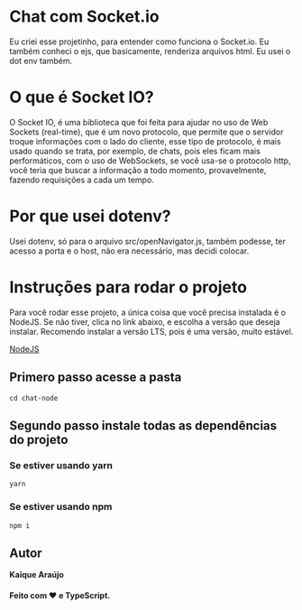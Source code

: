 # Chat com Socket.io

Eu criei esse projetinho, para entender como funciona o Socket.io.
Eu também conheci o ejs, que basicamente, renderiza arquivos html.
Eu usei o dot env também.

# O que é Socket IO?

O Socket IO, é uma biblioteca que foi feita para ajudar no uso de Web Sockets (real-time),
que é um novo protocolo, que permite que o servidor troque informações com o lado do cliente,
esse tipo de protocolo, é mais usado quando se trata, por exemplo, de chats, pois eles ficam 
mais performáticos, com o uso de WebSockets, se você usa-se o protocolo http, você teria que 
buscar a informação a todo momento, provavelmente, fazendo requisições a cada um tempo.

# Por que usei dotenv?

Usei dotenv, só para o arquivo src/openNavigator.js, também podesse, 
ter acesso a porta e o host, não era necessário, mas decidi colocar.

# Instruções para rodar o projeto

Para você rodar esse projeto, a única coisa que você precisa instalada é o NodeJS.
Se não tiver, clica no link abaixo, e escolha a versão que deseja instalar. Recomendo
instalar a versão LTS, pois é uma versão, muito estável.

[NodeJS](https://nodejs.org)

## Primero passo acesse a pasta

`cd chat-node`

## Segundo passo instale todas as dependências do projeto

### Se estiver usando yarn 

`yarn`

### Se estiver usando npm

`npm i`

## Autor

**Kaique Araújo**

<h4>Feito com ❤️ e TypeScript.</h4>